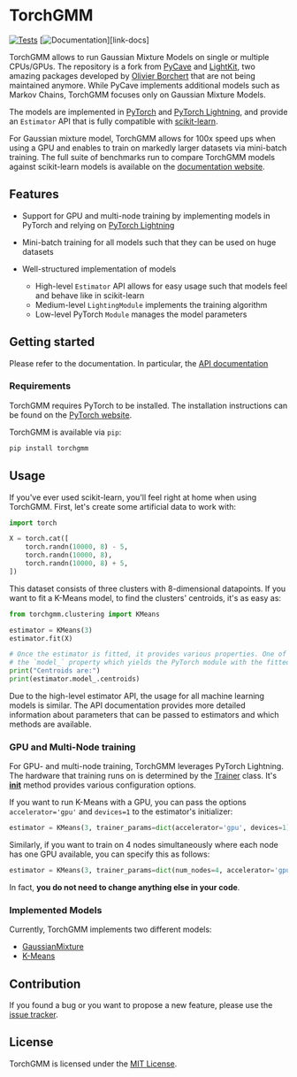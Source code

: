 # TorchGMM

[![Tests][badge-tests]][link-tests]
[![Documentation][badge-docs]][link-docs]

[badge-tests]: https://img.shields.io/github/actions/workflow/status/CSOgroup/torchgmm/test.yaml?branch=main
[link-tests]: https://github.com/CSOgroup/torchgmm/actions/workflows/test.yml
[badge-docs]: https://img.shields.io/readthedocs/torchgmm

TorchGMM allows to run Gaussian Mixture Models on single or multiple CPUs/GPUs.
The repository is a fork from [PyCave](https://github.com/borchero/pycave) and [LightKit](https://github.com/borchero/lightkit), two amazing packages developed by [Olivier Borchert](https://github.com/borchero) that are not being maintained anymore.
While PyCave implements additional models such as Markov Chains, TorchGMM focuses only on Gaussian Mixture Models.

The models are implemented in [PyTorch](https://pytorch.org/) and [PyTorch Lightning](https://lightning.ai/docs/pytorch/stable/), and provide an `Estimator` API
that is fully compatible with [scikit-learn](https://scikit-learn.org/stable/).

For Gaussian mixture model, TorchGMM allows for 100x speed ups when using a GPU and enables to train
on markedly larger datasets via mini-batch training. The full suite of benchmarks run to compare
TorchGMM models against scikit-learn models is available on the
[documentation website](https://pycave.borchero.com/sites/benchmark.html).

## Features

-   Support for GPU and multi-node training by implementing models in PyTorch and relying on
    [PyTorch Lightning](https://lightning.ai/docs/pytorch/stable/)
-   Mini-batch training for all models such that they can be used on huge datasets
-   Well-structured implementation of models

    -   High-level `Estimator` API allows for easy usage such that models feel and behave like in
        scikit-learn
    -   Medium-level `LightingModule` implements the training algorithm
    -   Low-level PyTorch `Module` manages the model parameters

## Getting started

Please refer to the documentation. In particular, the [API documentation](https://pycave.borchero.com/sites/api.html)

### Requirements

TorchGMM requires PyTorch to be installed. The installation instructions can be found on the
[PyTorch website](https://pytorch.org/get-started/locally/).

TorchGMM is available via `pip`:

```bash
pip install torchgmm
```

## Usage

If you've ever used scikit-learn, you'll feel right at home when using TorchGMM. First, let's create
some artificial data to work with:

```python
import torch

X = torch.cat([
    torch.randn(10000, 8) - 5,
    torch.randn(10000, 8),
    torch.randn(10000, 8) + 5,
])
```

This dataset consists of three clusters with 8-dimensional datapoints. If you want to fit a K-Means
model, to find the clusters' centroids, it's as easy as:

```python
from torchgmm.clustering import KMeans

estimator = KMeans(3)
estimator.fit(X)

# Once the estimator is fitted, it provides various properties. One of them is
# the `model_` property which yields the PyTorch module with the fitted parameters.
print("Centroids are:")
print(estimator.model_.centroids)
```

Due to the high-level estimator API, the usage for all machine learning models is similar. The API
documentation provides more detailed information about parameters that can be passed to estimators
and which methods are available.

### GPU and Multi-Node training

For GPU- and multi-node training, TorchGMM leverages PyTorch Lightning. The hardware that training
runs on is determined by the
[Trainer](https://pytorch-lightning.readthedocs.io/en/latest/api/pytorch_lightning.trainer.trainer.html#pytorch_lightning.trainer.trainer.Trainer)
class. It's
[**init**](https://pytorch-lightning.readthedocs.io/en/latest/api/pytorch_lightning.trainer.trainer.html#pytorch_lightning.trainer.trainer.Trainer.__init__)
method provides various configuration options.

If you want to run K-Means with a GPU, you can pass the options `accelerator='gpu'` and `devices=1`
to the estimator's initializer:

```python
estimator = KMeans(3, trainer_params=dict(accelerator='gpu', devices=1))
```

Similarly, if you want to train on 4 nodes simultaneously where each node has one GPU available,
you can specify this as follows:

```python
estimator = KMeans(3, trainer_params=dict(num_nodes=4, accelerator='gpu', devices=1))
```

In fact, **you do not need to change anything else in your code**.

### Implemented Models

Currently, TorchGMM implements two different models:

-   [GaussianMixture](https://pycave.borchero.com/sites/generated/bayes/gmm/pycave.bayes.GaussianMixture.html)
-   [K-Means](https://pycave.borchero.com/sites/generated/clustering/kmeans/pycave.clustering.KMeans.html)

## Contribution

If you found a bug or you want to propose a new feature, please use the [issue tracker](https://github.com/CSOgroup/cellcharter/issues).

## License

TorchGMM is licensed under the [MIT License](https://github.com/marcovarrone/torchgmm/blob/main/LICENSE).
